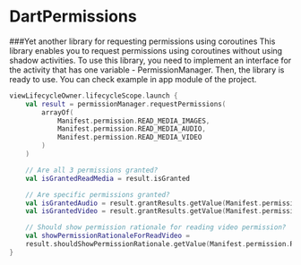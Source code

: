 # DartPermissions

###Yet another library for requesting permissions using coroutines
This library enables you to request permissions using coroutines without using shadow activities.
To use this library, you need to implement an interface for the activity that has one variable - PermissionManager. Then, the library is ready to use.
You can check example in app module of the project.

```kotlin
viewLifecycleOwner.lifecycleScope.launch {
    val result = permissionManager.requestPermissions(
        arrayOf(
            Manifest.permission.READ_MEDIA_IMAGES,
            Manifest.permission.READ_MEDIA_AUDIO,
            Manifest.permission.READ_MEDIA_VIDEO
        )
    )

    // Are all 3 permissions granted?
    val isGrantedReadMedia = result.isGranted

    // Are specific permissions granted?
    val isGrantedAudio = result.grantResults.getValue(Manifest.permission.READ_MEDIA_AUDIO)
    val isGrantedVideo = result.grantResults.getValue(Manifest.permission.READ_MEDIA_VIDEO)

    // Should show permission rationale for reading video permission?
    val showPermissionRationaleForReadVideo =
    result.shouldShowPermissionRationale.getValue(Manifest.permission.READ_MEDIA_VIDEO)
}
